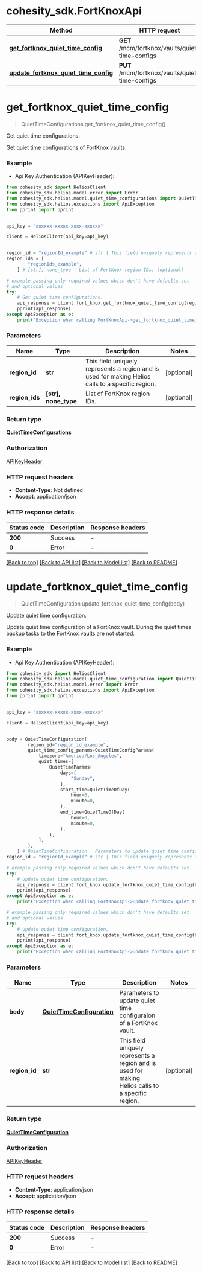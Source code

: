 # cohesity_sdk.FortKnoxApi


Method | HTTP request | Description
------------- | ------------- | -------------
[**get_fortknox_quiet_time_config**](FortKnoxApi.md#get_fortknox_quiet_time_config) | **GET** /mcm/fortknox/vaults/quiet-time-configs | Get quiet time configurations.
[**update_fortknox_quiet_time_config**](FortKnoxApi.md#update_fortknox_quiet_time_config) | **PUT** /mcm/fortknox/vaults/quiet-time-configs | Update quiet time configuration.


# **get_fortknox_quiet_time_config**
> QuietTimeConfigurations get_fortknox_quiet_time_config()

Get quiet time configurations.

Get quiet time configurations of FortKnox vaults.

### Example

* Api Key Authentication (APIKeyHeader):
```python
from cohesity_sdk import HeliosClient
from cohesity_sdk.helios.model.error import Error
from cohesity_sdk.helios.model.quiet_time_configurations import QuietTimeConfigurations
from cohesity_sdk.helios.exceptions import ApiException
from pprint import pprint


api_key = "xxxxxx-xxxxx-xxxx-xxxxxx"

client = HeliosClient(api_key=api_key)


region_id = "regionId_example" # str | This field uniquely represents a region and is used for making Helios calls to a specific region. (optional)
region_ids = [
        "regionIds_example",
    ] # [str], none_type | List of FortKnox region IDs. (optional)

# example passing only required values which don't have defaults set
# and optional values
try:
	# Get quiet time configurations.
	api_response = client.fort_knox.get_fortknox_quiet_time_config(region_id=region_id, region_ids=region_ids)
	pprint(api_response)
except ApiException as e:
	print("Exception when calling FortKnoxApi->get_fortknox_quiet_time_config: %s\n" % e)
```


### Parameters

Name | Type | Description  | Notes
------------- | ------------- | ------------- | -------------
 **region_id** | **str**| This field uniquely represents a region and is used for making Helios calls to a specific region. | [optional]
 **region_ids** | **[str], none_type**| List of FortKnox region IDs. | [optional]

### Return type

[**QuietTimeConfigurations**](QuietTimeConfigurations.md)

### Authorization

[APIKeyHeader](../README.md#APIKeyHeader)

### HTTP request headers

 - **Content-Type**: Not defined
 - **Accept**: application/json


### HTTP response details
| Status code | Description | Response headers |
|-------------|-------------|------------------|
**200** | Success |  -  |
**0** | Error |  -  |

[[Back to top]](#) [[Back to API list]](../README.md#documentation-for-api-endpoints) [[Back to Model list]](../README.md#documentation-for-models) [[Back to README]](../README.md)

# **update_fortknox_quiet_time_config**
> QuietTimeConfiguration update_fortknox_quiet_time_config(body)

Update quiet time configuration.

Update quiet time configuration of a FortKnox vault. During the quiet times backup tasks to the FortKnox vaults are not started.

### Example

* Api Key Authentication (APIKeyHeader):
```python
from cohesity_sdk import HeliosClient
from cohesity_sdk.helios.model.quiet_time_configuration import QuietTimeConfiguration
from cohesity_sdk.helios.model.error import Error
from cohesity_sdk.helios.exceptions import ApiException
from pprint import pprint


api_key = "xxxxxx-xxxxx-xxxx-xxxxxx"

client = HeliosClient(api_key=api_key)


body = QuietTimeConfiguration(
        region_id="region_id_example",
        quiet_time_config_params=QuietTimeConfigParams(
            timezone="America/Los_Angeles",
            quiet_times=[
                QuietTimeParams(
                    days=[
                        "Sunday",
                    ],
                    start_time=QuietTimeOfDay(
                        hour=0,
                        minute=0,
                    ),
                    end_time=QuietTimeOfDay(
                        hour=0,
                        minute=0,
                    ),
                ),
            ],
        ),
    ) # QuietTimeConfiguration | Parameters to update quiet time configuraion of a FortKnox vault.
region_id = "regionId_example" # str | This field uniquely represents a region and is used for making Helios calls to a specific region. (optional)

# example passing only required values which don't have defaults set
try:
	# Update quiet time configuration.
	api_response = client.fort_knox.update_fortknox_quiet_time_config(body)
	pprint(api_response)
except ApiException as e:
	print("Exception when calling FortKnoxApi->update_fortknox_quiet_time_config: %s\n" % e)

# example passing only required values which don't have defaults set
# and optional values
try:
	# Update quiet time configuration.
	api_response = client.fort_knox.update_fortknox_quiet_time_config(body, region_id=region_id)
	pprint(api_response)
except ApiException as e:
	print("Exception when calling FortKnoxApi->update_fortknox_quiet_time_config: %s\n" % e)
```


### Parameters

Name | Type | Description  | Notes
------------- | ------------- | ------------- | -------------
 **body** | [**QuietTimeConfiguration**](QuietTimeConfiguration.md)| Parameters to update quiet time configuraion of a FortKnox vault. |
 **region_id** | **str**| This field uniquely represents a region and is used for making Helios calls to a specific region. | [optional]

### Return type

[**QuietTimeConfiguration**](QuietTimeConfiguration.md)

### Authorization

[APIKeyHeader](../README.md#APIKeyHeader)

### HTTP request headers

 - **Content-Type**: application/json
 - **Accept**: application/json


### HTTP response details
| Status code | Description | Response headers |
|-------------|-------------|------------------|
**200** | Success |  -  |
**0** | Error |  -  |

[[Back to top]](#) [[Back to API list]](../README.md#documentation-for-api-endpoints) [[Back to Model list]](../README.md#documentation-for-models) [[Back to README]](../README.md)

